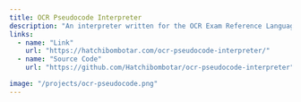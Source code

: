 ```yaml
---
title: OCR Pseudocode Interpreter
description: "An interpreter written for the OCR Exam Reference Language used in GCSE and A-Level exams."
links:
  - name: "Link"
    url: "https://hatchibombotar.com/ocr-pseudocode-interpreter/"
  - name: "Source Code"
    url: "https://github.com/Hatchibombotar/ocr-pseudocode-interpreter"

image: "/projects/ocr-pseudocode.png"
---
```

